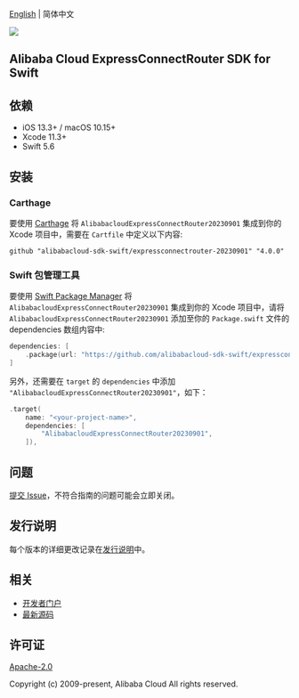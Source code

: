 [English](README.md) | 简体中文

![](https://aliyunsdk-pages.alicdn.com/icons/AlibabaCloud.svg)

## Alibaba Cloud ExpressConnectRouter SDK for Swift

## 依赖

- iOS 13.3+ / macOS 10.15+
- Xcode 11.3+
- Swift 5.6

## 安装

### Carthage

要使用 [Carthage](https://github.com/Carthage/Carthage) 将 `AlibabacloudExpressConnectRouter20230901` 集成到你的 Xcode 项目中，需要在 `Cartfile` 中定义以下内容:

```ogdl
github "alibabacloud-sdk-swift/expressconnectrouter-20230901" "4.0.0"
```

### Swift 包管理工具

要使用 [Swift Package Manager](https://swift.org/package-manager/) 将 `AlibabacloudExpressConnectRouter20230901` 集成到你的 Xcode 项目中，请将 `AlibabacloudExpressConnectRouter20230901` 添加至你的 `Package.swift` 文件的 dependencies 数组内容中:

```swift
dependencies: [
    .package(url: "https://github.com/alibabacloud-sdk-swift/expressconnectrouter-20230901.git", from: "4.0.0")
]
```

另外，还需要在 `target` 的 `dependencies` 中添加 `"AlibabacloudExpressConnectRouter20230901"`，如下：

```swift
.target(
    name: "<your-project-name>",
    dependencies: [
        "AlibabacloudExpressConnectRouter20230901",
    ]),
```

## 问题

[提交 Issue](https://github.com/alibabacloud-sdk-swift/expressconnectrouter-20230901/issues/new)，不符合指南的问题可能会立即关闭。

## 发行说明

每个版本的详细更改记录在[发行说明](./ChangeLog.txt)中。

## 相关

* [开发者门户](https://next.api.aliyun.com/home)
* [最新源码](https://github.com/alibabacloud-sdk-swift/expressconnectrouter-20230901)

## 许可证

[Apache-2.0](http://www.apache.org/licenses/LICENSE-2.0)

Copyright (c) 2009-present, Alibaba Cloud All rights reserved.
